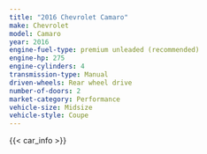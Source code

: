 ```yaml
---
title: "2016 Chevrolet Camaro"
make: Chevrolet
model: Camaro
year: 2016
engine-fuel-type: premium unleaded (recommended)
engine-hp: 275
engine-cylinders: 4
transmission-type: Manual
driven-wheels: Rear wheel drive
number-of-doors: 2
market-category: Performance
vehicle-size: Midsize
vehicle-style: Coupe
---
```


{{< car_info >}}
